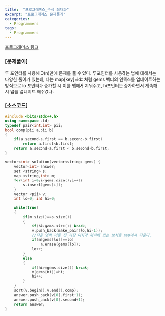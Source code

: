 ```yaml
---
title:  "프로그래머스_수식 최대화"
excerpt: "프로그래머스 문제풀기"
categories:
  - Programmers
tags:
  - Programmers
---
```

[프로그래머스 링크](https://programmers.co.kr/learn/courses/30/lessons/67258)
### [문제풀이]
투 포인터를 사용해 O(n)만에 문제를 풀 수 있다. 투포인터를 사용하는 법에 대해서는 다양한 풀이가 있는데, 나는 map[key]=idx 처럼 gems 벡터의 인덱스를 업데이트하는 방식으로 lo 포인터가 증가할 시 이를 맵에서 지워주고, hi포인터는 증가하면서 계속해서 맵을 업데이트 해주었다.

### [소스코드]
~~~cpp
#include <bits/stdc++.h>
using namespace std;
typedef pair<int,int> pii;
bool comp(pii a,pii b)
{
    if(a.second-a.first == b.second-b.first)
        return a.first<b.first;
    return a.second-a.first < b.second-b.first;
}

vector<int> solution(vector<string> gems) {
    vector<int> answer;
    set <string> s;
    map <string,int> m;
    for(int i=0;i<gems.size();i++){
        s.insert(gems[i]);
    }
    vector <pii> v;
    int lo=0; int hi=0;

    while(true)
    {
        if(m.size()==s.size())
        {
            if(hi>gems.size()) break;
            v.push_back(make_pair(lo,hi-1));
            //다음 영역 이동 전 가장 마지막 위치에 있는 보석을 map에서 지운다.
            if(m[gems[lo]]==lo)
                m.erase(gems[lo]);
            lo++;
        }
        else
        {
            if(hi>=gems.size()) break;
            m[gems[hi]]=hi;
            hi++;
        }
    }
    sort(v.begin(),v.end(),comp);
    answer.push_back(v[0].first+1);
    answer.push_back(v[0].second+1);
    return answer;
}
~~~